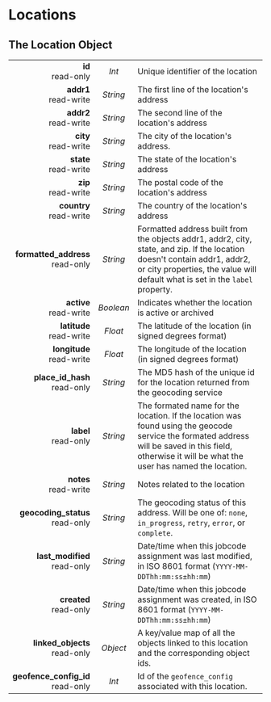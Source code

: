 # Locations

## The Location Object

|                |             |             |
| -------------: | :---------: | ----------- |
| **id**<br/>read-only | _Int_ | Unique identifier of the location |
| **addr1**<br/>read-write | _String_ | The first line of the location's address |
| **addr2**<br/>read-write | _String_ | The second line of the location's address |
| **city**<br/>read-write | _String_ | The city of the location's address. |
| **state**<br/>read-write | _String_ | The state of the location's address |
| **zip**<br/>read-write | _String_ | The postal code of the location's address |
| **country**<br/>read-write | _String_ | The country of the location's address |
| **formatted_address**<br/>read-only | _String_ | Formatted address built from the objects addr1, addr2, city, state, and zip. If the location doesn't contain addr1, addr2, or city properties, the value will default what is set in the `label` property. |
| **active**<br/>read-write | _Boolean_ | Indicates whether the location is active or archived |
| **latitude**<br/>read-write | _Float_ | The latitude of the location (in signed degrees format) |
| **longitude**<br/>read-write | _Float_ | The longitude of the location (in signed degrees format) |
| **place_id_hash**<br/>read-only | _String_ | The MD5 hash of the unique id for the location returned from the geocoding service |
| **label**<br/>read-only | _String_ | The formated name for the location. If the location was found using the geocode service the formated address will be saved in this field, otherwise it will be what the user has named the location. |
| **notes**<br/>read-write | _String_ | Notes related to the location |
| **geocoding_status**<br/>read-only | _String_ | The geocoding status of this address. Will be one of: `none`, `in_progress`, `retry`, `error`, or `complete`. |
| **last_modified**<br/>read-only | _String_ | Date/time when this jobcode assignment was last modified, in ISO 8601 format (`YYYY-MM-DDThh:mm:ss±hh:mm`) |
| **created**<br/>read-only | _String_ | Date/time when this jobcode assignment was created, in ISO 8601 format (`YYYY-MM-DDThh:mm:ss±hh:mm`) |
| **linked_objects**<br/>read-only | _Object_ | A key/value map of all the objects linked to this location and the corresponding object ids. |
| **geofence_config_id**<br/>read-only | _Int_ | Id of the `geofence_config` associated with this location. |

